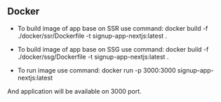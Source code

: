 ## Docker

- To build image of app base on SSR use command: docker build -f ./docker/ssr/Dockerfile -t signup-app-nextjs:latest .
- To build image of app base on SSG use command: docker build -f ./docker/ssg/Dockerfile -t signup-app-nextjs:latest .

- To run image use command: docker run -p 3000:3000 signup-app-nextjs:latest

And application will be available on 3000 port.